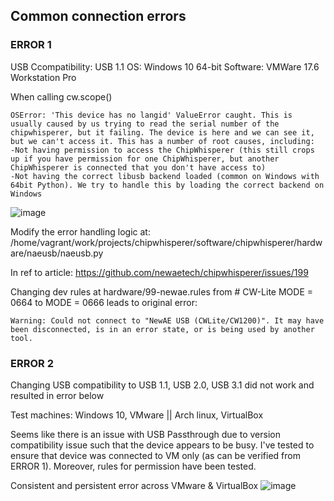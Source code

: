 ## Common connection errors

### ERROR 1
USB Ccompatibility: USB 1.1
OS: Windows 10 64-bit
Software: VMWare 17.6 Workstation Pro

When calling cw.scope()
```
OSError: 'This device has no langid' ValueError caught. This is usually caused by us trying to read the serial number of the chipwhisperer, but it failing. The device is here and we can see it, but we can't access it. This has a number of root causes, including:
-Not having permission to access the ChipWhisperer (this still crops up if you have permission for one ChipWhisperer, but another ChipWhisperer is connected that you don't have access to)
-Not having the correct libusb backend loaded (common on Windows with 64bit Python). We try to handle this by loading the correct backend on Windows
```
![image](https://github.com/user-attachments/assets/4fa9c27d-13bd-4765-a22d-d7c9def67873)

Modify the error handling logic at:
/home/vagrant/work/projects/chipwhisperer/software/chipwhisperer/hardware/naeusb/naeusb.py

In ref to article: https://github.com/newaetech/chipwhisperer/issues/199

Changing dev rules at hardware/99-newae.rules from # CW-Lite MODE = 0664 to MODE = 0666 leads to original error:
```
Warning: Could not connect to "NewAE USB (CWLite/CW1200)". It may have been disconnected, is in an error state, or is being used by another tool.
```

### ERROR 2

Changing USB compatibility to USB 1.1, USB 2.0, USB 3.1 did not work and resulted in error below

Test machines: Windows 10, VMware || Arch linux, VirtualBox

Seems like there is an issue with USB Passthrough due to version compatibility issue such that the device appears to be busy. I've tested to ensure that device was connected
to VM only (as can be verified from ERROR 1). Moreover, rules for permission have been tested.

Consistent and persistent error across VMware & VirtualBox
![image](https://github.com/user-attachments/assets/ef7c1f1b-f91c-4420-a4ed-c75ae7fab6dc)

